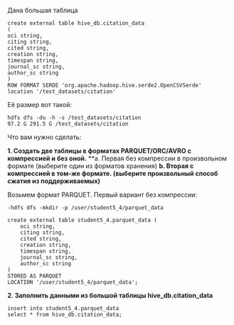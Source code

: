 Дана большая таблица
```
create external table hive_db.citation_data
(
oci string,
citing string,
cited string,
creation string,
timespan string,
journal_sc string,
author_sc string
)
ROW FORMAT SERDE 'org.apache.hadoop.hive.serde2.OpenCSVSerde'
location '/test_datasets/citation'
```
Её размер вот такой:
```
hdfs dfs -du -h -s /test_datasets/citation
97.2 G 291.5 G /test_datasets/citation
```
Что вам нужно сделать:

**1. Создать две таблицы в форматах PARQUET/ORC/AVRO c компрессией и без оной.**
**a. Первая без компрессии в произвольном формате (выберите один из форматов хранения)
**b. Вторая с компрессией в том-же формате. (выберите произвольный способ сжатия из поддерживаемых)**

Возьмем формат PARQUET. Первый вариант без компрессии:

```
-hdfs dfs -mkdir -p /user/student5_4/parquet_data

create external table student5_4.parquet_data (
    oci string,
    citing string,
    cited string,
    creation string,
    timespan string,
    journal_sc string,
    author_sc string
)
STORED AS PARQUET
LOCATION '/user/student5_4/parquet_data';
```

**2. Заполнить данными из большой таблицы hive_db.citation_data**

```
insert into student5_4.parquet_data
select * from hive_db.citation_data;
```

